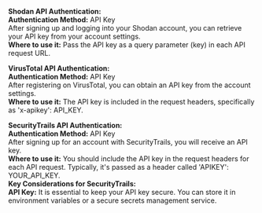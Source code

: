 **Shodan API Authentication:**     
**Authentication Method:** API Key    
After signing up and logging into your Shodan account, you can retrieve your API key from your account settings.    
**Where to use it:** Pass the API key as a query parameter (key) in each API request URL.      

**VirusTotal API Authentication:**    
**Authentication Method:** API Key      
After registering on VirusTotal, you can obtain an API key from the account settings.      
**Where to use it:** The API key is included in the request headers, specifically as 'x-apikey': API_KEY.      

**SecurityTrails API Authentication:**     
**Authentication Method:** API Key      
After signing up for an account with SecurityTrails, you will receive an API key.      
**Where to use it:** You should include the API key in the request headers for each API request. Typically, it's passed as a header called 'APIKEY': YOUR_API_KEY.    
**Key Considerations for SecurityTrails:**    
**API Key:** It is essential to keep your API key secure. You can store it in environment variables or a secure secrets management service.    
